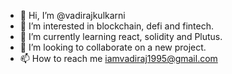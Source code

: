 - 👋 Hi, I’m @vadirajkulkarni
- 👀 I’m interested in blockchain, defi and fintech.
- 🌱 I’m currently learning react, solidity and Plutus.
- 💞️ I’m looking to collaborate on a new project.
- 📫 How to reach me iamvadiraj1995@gmail.com

<!---
vadirajkulkarni/vadirajkulkarni is a ✨ special ✨ repository because its `README.md` (this file) appears on your GitHub profile.
You can click the Preview link to take a look at your changes.
--->
